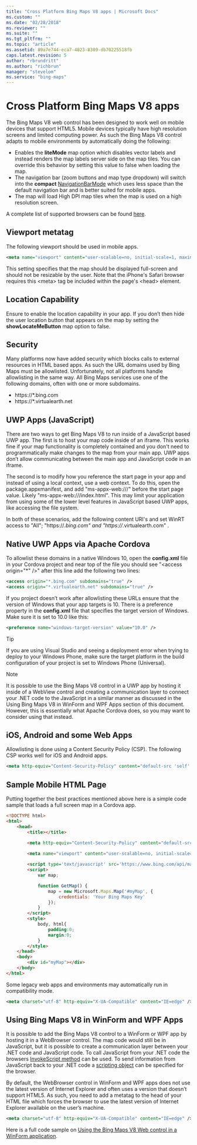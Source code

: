 ```yaml
---
title: "Cross Platform Bing Maps V8 apps | Microsoft Docs"
ms.custom: ""
ms.date: "02/28/2018"
ms.reviewer: ""
ms.suite: ""
ms.tgt_pltfrm: ""
ms.topic: "article"
ms.assetid: 89a7e744-eca7-4023-8309-db70225518fb
caps.latest.revision: 5
author: "rbrundritt"
ms.author: "richbrun"
manager: "stevelom"
ms.service: "bing-maps"
---
```


# Cross Platform Bing Maps V8 apps

The Bing Maps V8 web control has been designed to work well on mobile devices that support HTML5. Mobile devices typically have high resolution screens and limited computing power. As such the Bing Maps V8 control adapts to mobile environments by automatically doing the following:

* Enables the **liteMode** map option which disables vector labels and instead renders the map labels server side on the map tiles. You can override this behavior by setting this value to false when loading the map.
* The navigation bar (zoom buttons and map type dropdown) will switch into the **compact** [NavigationBarMode](../map-control-api/navigationbarmode-enumeration.md) which uses less space than the default navigation bar and is better suited for mobile apps.
* The map will load High DPI map tiles when the map is used on a high resolution screen.

A complete list of supported browsers can be found [here](../supported-browsers.md).

## Viewport metatag

The following viewport should be used in mobile apps.

```xml
<meta name="viewport" content="user-scalable=no, initial-scale=1, maximum-scale=1, minimum-scale=1, width=device-width"/>
```

This setting specifies that the map should be displayed full-screen and should not be resizable by the user. Note that the iPhone's Safari browser requires this &lt;meta&gt; tag be included within the page's &lt;head&gt; element.

## Location Capability

Ensure to enable the location capability in your app. If you don’t then hide the user location button that appears on the map by setting the **showLocateMeButton** map option to false.

## Security

Many platforms now have added security which blocks calls to external resources in HTML based apps. As such the URL domains used by Bing Maps must be allowlisted. Unfortunately, not all platforms handle allowlisting in the same way. All Bing Maps services use one of the following domains, often with one or more subdomains.

* https://\*.bing.com
* https://\*.virtualearth.net

## UWP Apps (JavaScript)

There are two ways to get Bing Maps V8 to run inside of a JavaScript based UWP app. The first is to host your map code inside of an iframe. This works fine if your map functionality is completely contained and you don't need to programmatically make changes to the map from your main app. UWP apps don’t allow communicating between the main app and JavaScript code in an iframe.

The second is to modify how you reference the start page in your app and instead of using a local context, use a web context. To do this, open the package.appxmanifest, and add "ms-appx-web:///" before the start page value. Likely "ms-appx-web:///index.html". This may limit your application from using some of the lower level features in JavaScript based UWP apps, like accessing the file system.

In both of these scenarios, add the following content URI's and set WinRT access to "All"; "https://*.bing.com" and "https://*.virtualearth.com" .

## Native UWP Apps via Apache Cordova

To allowlist these domains in a native Windows 10, open the **config.xml** file in your Cordova project and near top of the file you should see "&lt;access origin="\*" /&gt;" after this line add the following two lines:

```xml
<access origin="*.bing.com" subdomains="true" />
<access origin="*.virtualearth.net" subdomains="true" />
```

If you project doesn’t work after allowlisting these URLs ensure that the version of Windows that your app targets is 10. There is a preference property in the **config.xml** file that specifies the target version of Windows. Make sure it is set to 10.0 like this:

```xml
<preference name="windows-target-version" value="10.0" />
```

> [!TIP]
> If you are using Visual Studio and seeing a deployment error when trying to deploy to your Windows Phone, make sure the target platform in the build configuration of your project is set to Windows Phone (Universal).

> [!NOTE]
> It is possible to use the Bing Maps V8 control in a UWP app by hosting it inside of a WebView control and creating a communication layer to connect your .NET code to the JavaScript in a similar manner as discussed in the Using Bing Maps V8 in WinForm and WPF Apps section of this document. However, this is essentially what Apache Cordova does, so you may want to consider using that instead.

## iOS, Android and some Web Apps

Allowlisting is done using a Content Security Policy (CSP). The following CSP works well for iOS and Android apps.

```xml
<meta http-equiv="Content-Security-Policy" content="default-src 'self' data: gap: https://ssl.gstatic.com 'unsafe-eval' 'unsafe-inline' https://*.bing.com https://*.virtualearth.net; style-src 'self' 'unsafe-inline' https://*.bing.com https://*.virtualearth.net; media-src *">
```

## Sample Mobile HTML Page

Putting together the best practices mentioned above here is a simple code sample that loads a full screen map in a Cordova app.

```html
<!DOCTYPE html>
<html>
    <head>
        <title></title>

        <meta http-equiv="Content-Security-Policy" content="default-src 'self' data: gap: https://ssl.gstatic.com 'unsafe-eval' 'unsafe-inline' https://*.bing.com https://*.virtualearth.net; style-src 'self' 'unsafe-inline' https://*.bing.com https://*.virtualearth.net; media-src *">
        
        <meta name="viewport" content="user-scalable=no, initial-scale=1, maximum-scale=1, minimum-scale=1, width=device-width">

        <script type='text/javascript' src='https://www.bing.com/api/maps/mapcontrol?callback=GetMap' async defer></script>
        <script>
            var map;

            function GetMap() {
                map = new Microsoft.Maps.Map('#myMap', {
                    credentials: 'Your Bing Maps Key'
                });
            }
        </script>
        <style>
            body, html{
                padding:0;
                margin:0;
            }
        </style>
    </head>
    <body>
        <div id="myMap"></div>
    </body>
</html>
```

Some legacy web apps and environments may automatically run in compatibility mode. 

```xml
<meta charset="utf-8" http-equiv="X-UA-Compatible" content="IE=edge" />
```

## Using Bing Maps V8 in WinForm and WPF Apps

It is possible to add the Bing Maps V8 control to a WinForm or WPF app by hosting it in a WebBrowser control. The map code would still be in JavaScript, but it is possible to create a communication layer between your .NET code and JavaScript code. To call JavaScript from your .NET code the browsers [InvokeScript method](https://msdn.microsoft.com/library/4b1a88bz(v=vs.110).aspx) can be used. To send information from JavaScript back to your .NET code a [scripting object](https://msdn.microsoft.com/library/system.windows.forms.webbrowser.objectforscripting(v=vs.110).aspx) can be specified for the browser.

By default, the WebBrowser control in WinForm and WPF apps does not use the latest version of Internet Explorer and often uses a version that doesn’t support HTML5. As such, you need to add a metatag to the head of your HTML file which forces the browser to use the latest version of Internet Explorer available on the user’s machine.

```xml
<meta charset="utf-8" http-equiv="X-UA-Compatible" content="IE=edge" />
```

Here is a full code sample on [Using the Bing Maps V8 Web control in a WinForm application](https://code.msdn.microsoft.com/Using-the-Bing-Maps-V8-Web-07e21f3a?redir=0).
